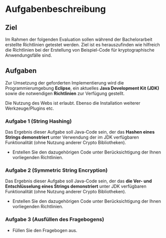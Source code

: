 # Aufgabenbeschreibung

## Ziel

Im Rahmen der folgenden Evaluation sollen während der Bachelorarbeit erstellte Richtlinien getestet werden.
Ziel ist es herauszufinden wie hilfreich die Richtlinien bei der Erstellung von Beispiel-Code für kryptographische Anwendungsfälle sind.

## Aufgaben

Zur Umsetzung der geforderten Implementierung wird die Programmierumgebung **Eclipse**, ein aktuelles **Java Development Kit (JDK)** sowie die notwendigen **Richtlinien** zur Verfügung gestellt.

Die Nutzung des Webs ist erlaubt. 
Ebenso die Installation weiterer Werkzeuge/Plugins etc.

### Aufgabe 1 (String Hashing)

Das Ergebnis dieser Aufgabe soll Java-Code sein, der das **Hashen eines Strings demonstriert** unter Verwendung der im JDK verfügbaren Funktionalität (ohne Nutzung anderer Crypto Bibliotheken).

- Erstellen Sie den dazugehörigen Code unter Berücksichtigung der Ihnen vorliegenden Richtlinien.

### Aufgabe 2 (Symmetric String Encryption)

Das Ergebnis dieser Aufgabe soll Java-Code sein, der das **die Ver- und Entschlüsselung eines Strings demonstriert** unter JDK verfügbaren Funktionalität (ohne Nutzung anderer Crypto Bibliotheken).

- Erstellen Sie den dazugehörigen Code unter Berücksichtigung der Ihnen vorliegenden Richtlinien.

### Aufgabe 3 (Ausfüllen des Fragebogens)

- Füllen Sie den Fragebogen aus.
